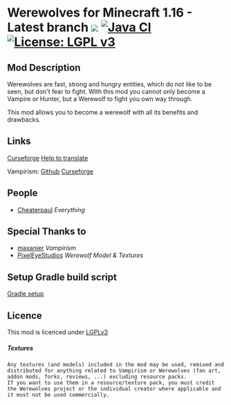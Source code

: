 Werewolves for Minecraft 1.16 - Latest branch [![](http://cf.way2muchnoise.eu/short_417851_downloads.svg)](https://www.curseforge.com/minecraft/mc-mods/werewolves-become-a-beast) [![Java CI](https://github.com/TeamLapen/Werewolves/workflows/Java%20CI/badge.svg?branch=1.16)](https://github.com/TeamLapen/Werewolves/actions) [![License: LGPL v3](https://img.shields.io/badge/License-LGPL%20v3-blue.svg)](https://www.gnu.org/licenses/lgpl-3.0)
============================================ 

## Mod Description

Werewolves are fast, strong and hungry entities, which do not like to be seen, but don't fear to fight.
With this mod you cannot only become a Vampire or Hunter, but a Werewolf to fight you own way through.

This mod allows you to become a werewolf with all its benefits and drawbacks.

## Links
[Curseforge](https://www.curseforge.com/minecraft/mc-mods/werewolves-become-a-beast)
[Help to translate](https://crowdin.com/project/werewolves)

Vampirism:
[Github](https://github.com/TeamLapen/Vampirism)
[Curseforge](https://www.curseforge.com/minecraft/mc-mods/vampirism-become-a-vampire)
## People
- [Cheaterpaul](https://github.com/Cheaterpaul) _Everything_

## Special Thanks to
- [maxanier](https://maxanier.de) _Vampirism_
- [PixelEyeStudios](https://github.com/PixelEyeStudios) _Werewolf Model & Textures_

## Setup Gradle build script

[Gradle setup](docs/GRADLE.md)

## Licence
This mod is licenced under [LGPLv3](https://raw.githubusercontent.com/TeamLapen/Werewolves/master/LICENSE)

##### Textures
```
Any textures (and models) included in the mod may be used, remixed and distributed for anything related to Vampirism or Werewolves (fan art, addon mods, forks, reviews, ...) excluding resource packs.
If you want to use them in a resource/texture pack, you must credit the Werewolves project or the individual creator where applicable and it must not be used commercially.
```
